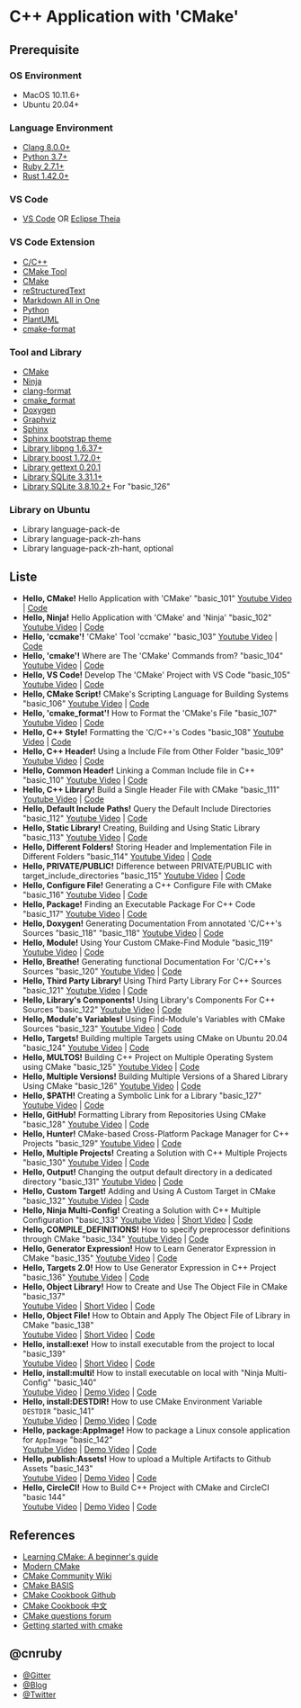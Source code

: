 # C++ Application with 'CMake'

## Prerequisite

### OS Environment
- MacOS 10.11.6+
- Ubuntu 20.04+

### Language Environment
- [Clang 8.0.0+](https://clang.llvm.org/)
- [Python 3.7+](https://www.python.org/)
- [Ruby 2.7.1+](https://www.ruby-lang.org/en/)
- [Rust 1.42.0+](https://www.rust-lang.org/)

### VS Code
- [VS Code](https://code.visualstudio.com/) OR [Eclipse Theia](https://theia-ide.org/)

### VS Code Extension
- [C/C++](https://marketplace.visualstudio.com/items?itemName=ms-vscode.cpptools)
- [CMake Tool](https://marketplace.visualstudio.com/items?itemName=ms-vscode.cmake-tools) 
- [CMake](https://marketplace.visualstudio.com/items?itemName=twxs.cmake)
- [reStructuredText](https://marketplace.visualstudio.com/items?itemName=lextudio.restructuredtext)
- [Markdown All in One](https://marketplace.visualstudio.com/items?itemName=yzhang.markdown-all-in-one)
- [Python](https://marketplace.visualstudio.com/items?itemName=ms-python.python)
- [PlantUML](https://marketplace.visualstudio.com/items?itemName=jebbs.plantuml)
- [cmake-format](https://marketplace.visualstudio.com/items?itemName=cheshirekow.cmake-format)

### Tool and Library
- [CMake](https://cmake.org/)
- [Ninja](https://ninja-build.org/)
- [clang-format](https://clang.llvm.org/docs/ClangFormatStyleOptions.html)
- [cmake_format](https://github.com/cheshirekow/cmake_format)
- [Doxygen](http://www.doxygen.nl/)
- [Graphviz](http://graphviz.org/)
- [Sphinx](https://www.sphinx-doc.org/)
- [Sphinx bootstrap theme](https://github.com/ryan-roemer/sphinx-bootstrap-theme)
- [Library libpng 1.6.37+](http://www.libpng.org/pub/png/libpng.html)
- [Library boost 1.72.0+](https://www.boost.org/)
- [Library gettext 0.20.1](https://www.gnu.org/software/gettext/)
- [Library SQLite 3.31.1+](https://www.sqlite.org/index.html)
- [Library SQLite 3.8.10.2+](https://www.sqlite.org/index.html) For "basic_126"

### Library on Ubuntu
- Library language-pack-de
- Library language-pack-zh-hans
- Library language-pack-zh-hant, optional

## Liste
- **Hello, CMake!** Hello Application with 'CMake' "basic_101" [Youtube Video](https://youtu.be/I2-fIgkGfy8) | [Code](https://github.com/cnruby/w3h1_cmake/tree/basic_101)
- **Hello, Ninja!** Hello Application with 'CMake' and 'Ninja' "basic_102" [Youtube Video](https://youtu.be/wPpknWBG3v4) | [Code](https://github.com/cnruby/w3h1_cmake/tree/basic_102)
- **Hello, 'ccmake'!** 'CMake' Tool 'ccmake' "basic_103" [Youtube Video](https://youtu.be/yV7kopPr2Dk) | [Code](https://github.com/cnruby/w3h1_cmake/tree/basic_103)
- **Hello, 'cmake'!** Where are The 'CMake' Commands from? "basic_104" [Youtube Video](https://youtu.be/Dkfdqyeh4OM) | [Code](https://github.com/cnruby/w3h1_cmake/tree/basic_104)
- **Hello, VS Code!** Develop The 'CMake' Project with VS Code "basic_105" [Youtube Video](https://youtu.be/GgImAx-TTfY) | [Code](https://github.com/cnruby/w3h1_cmake/tree/basic_105)
- **Hello, CMake Script!** CMake's Scripting Language for Building Systems "basic_106" [Youtube Video](https://youtu.be/frS4Zc4zhMU) | [Code](https://github.com/cnruby/w3h1_cmake/tree/basic_106)
- **Hello, 'cmake_format'!** How to Format the 'CMake's File "basic_107" [Youtube Video](https://youtu.be/mhM12sqDKpE) | [Code](https://github.com/cnruby/w3h1_cmake/tree/basic_107)
- **Hello, C++ Style!** Formatting the 'C/C++'s Codes "basic_108" [Youtube Video](https://youtu.be/uN6OollV1xo) | [Code](https://github.com/cnruby/w3h1_cmake/tree/basic_108)
- **Hello, C++ Header!** Using a Include File from Other Folder "basic_109" [Youtube Video](https://youtu.be/dHt_i7-sBNM) | [Code](https://github.com/cnruby/w3h1_cmake/tree/basic_109)
- **Hello, Common Header!** Linking a Comman Include file in C++ "basic_110" [Youtube Video](https://youtu.be/XHcIdPFaTw0) | [Code](https://github.com/cnruby/w3h1_cmake/tree/basic_110)
- **Hello, C++ Library!** Build a Single Header File with CMake "basic_111" [Youtube Video](https://youtu.be/a0FdU06UGtQ) | [Code](https://github.com/cnruby/w3h1_cmake/tree/basic_111)
- **Hello, Default Include Paths!** Query the Default Include Directories "basic_112" [Youtube Video](https://youtu.be/-1hA3QqJKEw) | [Code](https://github.com/cnruby/w3h1_cmake/tree/basic_112)
- **Hello, Static Library!** Creating, Building and Using Static Library "basic_113" [Youtube Video](https://youtu.be/ztmYpK7lFCI) | [Code](https://github.com/cnruby/w3h1_cmake/tree/basic_113)
- **Hello, Different Folders!** Storing Header and Implementation File in Different Folders "basic_114" [Youtube Video](https://youtu.be/nTc_m7ELkzE) | [Code](https://github.com/cnruby/w3h1_cmake/tree/basic_114)
- **Hello, PRIVATE/PUBLIC!** Difference between PRIVATE/PUBLIC with target_include_directories "basic_115" [Youtube Video](https://youtu.be/pmRWYYEXLoc) | [Code](https://github.com/cnruby/w3h1_cmake/tree/basic_115)
- **Hello, Configure File!** Generating a C++ Configure File with CMake "basic_116" [Youtube Video](https://youtu.be/thJFmINbG0U) | [Code](https://github.com/cnruby/w3h1_cmake/tree/basic_116)
- **Hello, Package!** Finding an Executable Package For C++ Code "basic_117" [Youtube Video](https://youtu.be/D5sny0H8jUM) | [Code](https://github.com/cnruby/w3h1_cmake/tree/basic_117)
- **Hello, Doxygen!** Generating Documentation From annotated 'C/C++'s Sources "basic_118" "basic_118" [Youtube Video](https://youtu.be/T1CBiV09v8w) | [Code](https://github.com/cnruby/w3h1_cmake/tree/basic_118)
- **Hello, Module!** Using Your Custom CMake-Find Module "basic_119" [Youtube Video](https://youtu.be/7SkNPLFLrEc) | [Code](https://github.com/cnruby/w3h1_cmake/tree/basic_119)
- **Hello, Breathe!** Generating functional Documentation For 'C/C++'s Sources "basic_120" [Youtube Video](https://youtu.be/RE6rbuy11Z0) | [Code](https://github.com/cnruby/w3h1_cmake/tree/basic_120)
- **Hello, Third Party Library!** Using Third Party Library For C++ Sources "basic_121" [Youtube Video](https://youtu.be/fPAShAPvlio) | [Code](https://github.com/cnruby/w3h1_cmake/tree/basic_121)
- **Hello, Library's Components!** Using Library's Components For C++ Sources "basic_122" [Youtube Video](https://youtu.be/AMn65HQ5WAE) | [Code](https://github.com/cnruby/w3h1_cmake/tree/basic_122)
- **Hello, Module's Variables!** Using Find-Module's Variables with CMake Sources "basic_123" [Youtube Video](https://youtu.be/UuMJGiRZmlA) | [Code](https://github.com/cnruby/w3h1_cmake/tree/basic_123)
- **Hello, Targets!** Building multiple Targets using CMake on Ubuntu 20.04 "basic_124" [Youtube Video](https://youtu.be/-T4BMEI2agc) | [Code](https://github.com/cnruby/w3h1_cmake/tree/basic_124)
- **Hello, MULTOS!** Building C++ Project on Multiple Operating System using CMake "basic_125" [Youtube Video](https://youtu.be/fBkFHSka2NA) | [Code](https://github.com/cnruby/w3h1_cmake/tree/basic_125)
- **Hello, Multiple Versions!** Building Multiple Versions of a Shared Library Using CMake "basic_126" [Youtube Video](https://youtu.be/GmXbz3yfhWc) | [Code](https://github.com/cnruby/w3h1_cmake/tree/basic_126)
- **Hello, $PATH!** Creating a Symbolic Link for a Library "basic_127" [Youtube Video](https://youtu.be/DFdMZvpCoCg) | [Code](https://github.com/cnruby/w3h1_cmake/tree/basic_127)
- **Hello, GitHub!** Formatting Library from Repositories Using CMake "basic_128" [Youtube Video](https://youtu.be/27zsR2It2K8) | [Code](https://github.com/cnruby/w3h1_cmake/tree/basic_128)
- **Hello, Hunter!** CMake-based Cross-Platform Package Manager for C++ Projects "basic_129" [Youtube Video](https://youtu.be/QWBu7vykWpc) | [Code](https://github.com/cnruby/w3h1_cmake/tree/basic_129)
- **Hello, Multiple Projects!** Creating a Solution with C++ Multiple Projects "basic_130" [Youtube Video](https://youtu.be/Vt5TEcFm0Hg) | [Code](https://github.com/cnruby/w3h1_cmake/tree/basic_130)
- **Hello, Output!** Changing the output default directory in a dedicated directory "basic_131" [Youtube Video](https://youtu.be/HnXP8jgryC4) | [Code](https://github.com/cnruby/w3h1_cmake/tree/basic_131)
- **Hello, Custom Target!** Adding and Using A Custom Target in CMake "basic_132" [Youtube Video](https://youtu.be/xcJbhFgVI04) | [Code](https://github.com/cnruby/w3h1_cmake/tree/basic_132)
- **Hello, Ninja Multi-Config!** Creating a Solution with C++ Multiple Configuration "basic_133" [Youtube Video](https://youtu.be/TLpscEDcI1U) | [Short Video](https://youtu.be/l3DCnXTSJuA) | [Code](https://github.com/cnruby/w3h1_cmake/tree/basic_133)
- **Hello, COMPILE_DEFINITIONS!** How to specify preprocessor definitions through CMake "basic_134" [Youtube Video](https://youtu.be/4GPcMCwWgVM) | [Code](https://github.com/cnruby/w3h1_cmake/tree/basic_134)
- **Hello, Generator Expression!** How to Learn Generator Expression in CMake "basic_135" [Youtube Video](https://youtu.be/xZkakSO3_II) | [Code](https://github.com/cnruby/w3h1_cmake/tree/basic_135)
- **Hello, Targets 2.0!** How to Use Generator Expression in C++ Project "basic_136" [Youtube Video](https://youtu.be/hEWES7JgrfU) | [Code](https://github.com/cnruby/w3h1_cmake/tree/basic_136)
- **Hello, Object Library!** How to Create and Use The Object File in CMake "basic_137"<br/> [Youtube Video](https://youtu.be/xj1fx2Xsl-U) | [Short Video](https://youtu.be/edcA9puzDgU) | [Code](https://github.com/cnruby/w3h1_cmake/tree/basic_137)
- **Hello, Object File!** How to Obtain and Apply The Object File of Library in CMake "basic_138"<br/> [Youtube Video](https://youtu.be/1LMmQ_3kjFA) | [Short Video](https://youtu.be/9Y-alzDxJpg) | [Code](https://github.com/cnruby/w3h1_cmake/tree/basic_138)
- **Hello, install:exe!** How to install executable from the project to local "basic_139"<br/> [Youtube Video](https://youtu.be/nJj1efRi6oI) | [Short Video](https://youtu.be/edcA9puzDgU) | [Code](https://github.com/cnruby/w3h1_cmake/tree/basic_139)
- **Hello, install:multi!** How to install executable on local with "Ninja Multi-Config" "basic_140" <br/> [Youtube Video](https://youtu.be/tCN-eFZN8xE) | [Demo Video](https://www.youtube.com/watch?v=tCN-eFZN8xE&t=187s) | [Code](https://github.com/cnruby/w3h1_cmake/tree/basic_140)
- **Hello, install:DESTDIR!** How to use CMake Environment Variable `DESTDIR` "basic_141" <br/> [Youtube Video](https://youtu.be/NtYyjwSjt9Q) | [Demo Video](https://www.youtube.com/watch?v=NtYyjwSjt9Q&t=168s) | [Code](https://github.com/cnruby/w3h1_cmake/tree/basic_141)
- **Hello, package:AppImage!** How to package a Linux console application for `AppImage` "basic_142" <br/> [Youtube Video](https://youtu.be/QkpnCki13Mc) | [Demo Video](https://www.youtube.com/watch?v=QkpnCki13Mc&t=116s) | [Code](https://github.com/cnruby/w3h1_cmake/tree/basic_142)
- **Hello, publish:Assets!** How to upload a Multiple Artifacts to Github Assets "basic_143" <br/> [Youtube Video](https://youtu.be/h5tpJtrDQeI) | [Demo Video](https://www.youtube.com/watch?v=h5tpJtrDQeI&t=71s) | [Code](https://github.com/cnruby/w3h1_cmake/tree/basic_143)
- **Hello, CircleCI!** How to Build C++ Project with CMake and CircleCI "basic 144" <br/> [Youtube Video](https://youtu.be/7lxEofq8jhM) | [Demo Video](https://www.shorturl.at/fwGQX) | [Code](https://github.com/cnruby/w3h1_cmake/tree/basic_144)


## References
- [Learning CMake: A beginner's guide](https://tuannguyen68.gitbooks.io/learning-cmake-a-beginner-s-guide/content/index.html)
- [Modern CMake](https://cliutils.gitlab.io/modern-cmake/)
- [CMake Community Wiki](https://gitlab.kitware.com/cmake/community/-/wikis/home)
- [CMake BASIS](https://cmake-basis.github.io/quickstart.html)
- [CMake Cookbook Github](https://github.com/dev-cafe/cmake-cookbook)
- [CMake Cookbook 中文](https://chenxiaowei.gitbook.io/cmake-cookbook/)
- [CMake questions forum](https://discourse.cmake.org)
- [Getting started with cmake](https://riptutorial.com/cmake)

## @cnruby
- [@Gitter](https://gitter.im/cnruby)
- [@Blog](https://www.blogger.com/blogger.g?tab=mj1&blogID=19758264#allposts/postNum=0)
- [@Twitter](https://twitter.com/cnruby)
